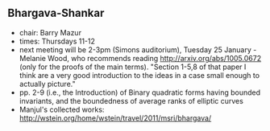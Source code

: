 

## Bhargava-Shankar

* chair: Barry Mazur 
* times: Thursdays 11-12 
* next meeting will be 2-3pm (Simons auditorium), Tuesday 25 January - Melanie Wood, who recommends reading <a href="http://arxiv.org/abs/1005.0672">http://arxiv.org/abs/1005.0672</a> (only for the proofs of the main terms). "Section 1-5,8 of that paper I think are a very good introduction to the ideas in a case small enough to actually picture." 
* pp. 2-9 (i.e., the Introduction) of Binary quadratic forms having bounded invariants, and the boundedness of average ranks of elliptic curves 
* Manjul's collected works: <a href="http://wstein.org/home/wstein/travel/2011/msri/bhargava/">http://wstein.org/home/wstein/travel/2011/msri/bhargava/</a> 